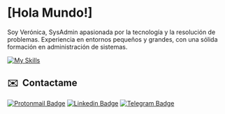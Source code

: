 # [Hola Mundo!]

Soy Verónica, SysAdmin apasionada por la tecnología y la resolución de problemas. Experiencia en entornos pequeños y grandes, con una sólida formación en administración de sistemas.

[![My Skills](https://skillicons.dev/icons?i=linux,bash,ansible,vim,py,html,css,bootstrap,docker,git,github,postgres,mysql,aws,gcp)](https://skillicons.dev)

## ✉️  &nbsp;Contactame

[![Protonmail Badge](https://img.shields.io/badge/ProtonMail-8B89CC?style=for-the-badge&logo=protonmail&logoColor=white&link=mailto:veronica.duran87@proton.me)](mailto:veronica.duran87@proton.me)
[![Linkedin Badge](https://img.shields.io/badge/-LinkedIn-blue?style=for-the-badge&logo=Linkedin&logoColor=white&link=https://www.linkedin.com/in/veronika87/)](https://www.linkedin.com/in/veronika87/)
[![Telegram Badge](https://img.shields.io/badge/Telegram-2CA5E0?style=for-the-badge&logo=telegram&logoColor=white&link=https://t.me/VeroNika_87)](https://t.me/VeroNika_87)


